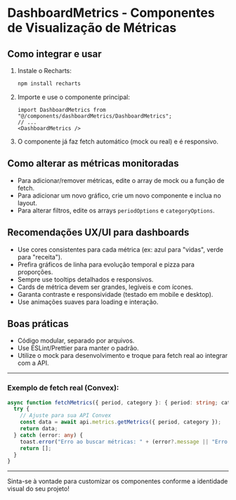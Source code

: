 # DashboardMetrics - Componentes de Visualização de Métricas

## Como integrar e usar

1. Instale o Recharts:
   ```bash
   npm install recharts
   ```
2. Importe e use o componente principal:
   ```tsx
   import DashboardMetrics from "@/components/dashboardMetrics/DashboardMetrics";
   // ...
   <DashboardMetrics />
   ```
3. O componente já faz fetch automático (mock ou real) e é responsivo.

## Como alterar as métricas monitoradas
- Para adicionar/remover métricas, edite o array de mock ou a função de fetch.
- Para adicionar um novo gráfico, crie um novo componente e inclua no layout.
- Para alterar filtros, edite os arrays `periodOptions` e `categoryOptions`.

## Recomendações UX/UI para dashboards
- Use cores consistentes para cada métrica (ex: azul para "vidas", verde para "receita").
- Prefira gráficos de linha para evolução temporal e pizza para proporções.
- Sempre use tooltips detalhados e responsivos.
- Cards de métrica devem ser grandes, legíveis e com ícones.
- Garanta contraste e responsividade (testado em mobile e desktop).
- Use animações suaves para loading e interação.

## Boas práticas
- Código modular, separado por arquivos.
- Use ESLint/Prettier para manter o padrão.
- Utilize o mock para desenvolvimento e troque para fetch real ao integrar com a API.

---

### Exemplo de fetch real (Convex):
```ts
async function fetchMetrics({ period, category }: { period: string; category: string }) {
  try {
    // Ajuste para sua API Convex
    const data = await api.metrics.getMetrics({ period, category });
    return data;
  } catch (error: any) {
    toast.error("Erro ao buscar métricas: " + (error?.message || "Erro desconhecido"));
    return [];
  }
}
```

---

Sinta-se à vontade para customizar os componentes conforme a identidade visual do seu projeto!
